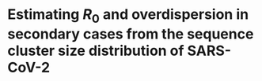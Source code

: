 # Estimating $R_0$ and overdispersion in secondary cases from the sequence cluster size distribution of SARS-CoV-2
 
